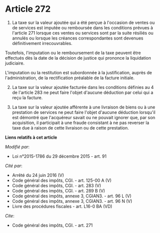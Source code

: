 # Article 272

1. La taxe sur la valeur ajoutée qui a été perçue à l'occasion de ventes ou de services est imputée ou remboursée dans les
conditions prévues à l'article 271 lorsque ces ventes ou services sont par la suite résiliés ou annulés ou lorsque les
créances correspondantes sont devenues définitivement irrecouvrables. 

Toutefois, l'imputation ou le remboursement de la taxe peuvent être effectués dès la date de la décision de justice qui
prononce la liquidation judiciaire. 

L'imputation ou la restitution est subordonnée à la justification, auprès de l'administration, de la rectification préalable
de la facture initiale. 

2. La taxe sur la valeur ajoutée facturée dans les conditions définies au 4 de l'article 283 ne peut faire l'objet d'aucune
déduction par celui qui a reçu la facture. 

3. La taxe sur la valeur ajoutée afférente à une livraison de biens ou à une prestation de services ne peut faire l'objet
d'aucune déduction lorsqu'il est démontré que l'acquéreur savait ou ne pouvait ignorer que, par son acquisition, il
participait à une fraude consistant à ne pas reverser la taxe due à raison de cette livraison ou de cette prestation.

**Liens relatifs à cet article**

_Modifié par_:

  - Loi n°2015-1786 du 29 décembre 2015 - art. 91

_Cité par_:

  - Arrêté du 24 juin 2016 (V)
  - Code général des impôts, CGI. - art. 125-00 A (V)
  - Code général des impôts, CGI. - art. 283 (V)
  - Code général des impôts, CGI. - art. 289 B (V)
  - Code général des impôts, annexe 3, CGIAN3. - art. 96 L (V)
  - Code général des impôts, annexe 3, CGIAN3. - art. 96 N (V)
  - Livre des procédures fiscales - art. L16-0 BA (VD)

_Cite_:

  - Code général des impôts, CGI. - art. 271
